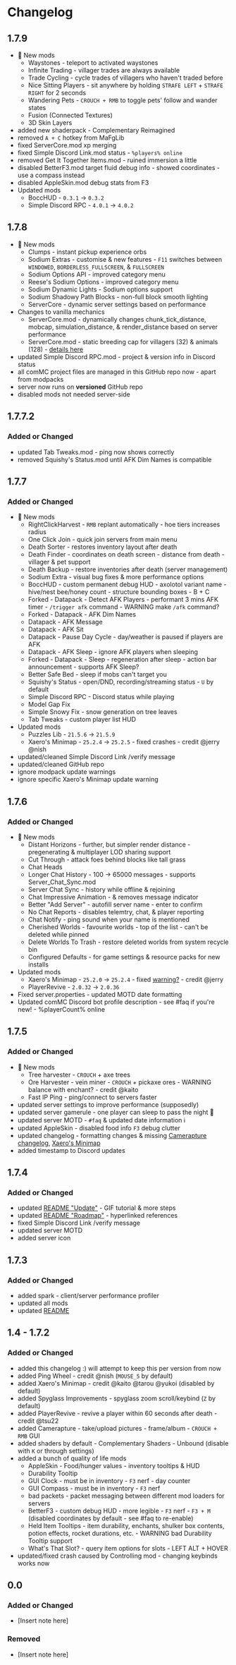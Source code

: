 # Changelog

## 1.7.9

- 🚀 New mods
  - Waystones - teleport to activated waystones
  - Infinite Trading - villager trades are always available
  - Trade Cycling - cycle trades of villagers who haven't traded before
  - Nice Sitting Players - sit anywhere by holding `STRAFE LEFT` + `STRAFE RIGHT` for 2 seconds
  - Wandering Pets - `CROUCH + RMB` to toggle pets' follow and wander states
  - Fusion (Connected Textures)
  - 3D Skin Layers
- added new shaderpack - Complementary Reimagined
- removed `A + C` hotkey from MaFgLib
- fixed ServerCore.mod xp merging
- fixed Simple Discord Link.mod status - `%players% online`
- removed Get It Together Items.mod - ruined immersion a little
- disabled BetterF3.mod target fluid debug info - showed coordinates - use a compass instead
- disabled AppleSkin.mod debug stats from F3
- Updated mods
  - BoccHUD - `0.3.1` → `0.3.2`
  - Simple Discord RPC - `4.0.1` → `4.0.2`

## 1.7.8

- 🚀 New mods
  - Clumps - instant pickup experience orbs
  - Sodium Extras - customise & new features - `F11` switches between `WINDOWED`, `BORDERLESS_FULLSCREEN`, & `FULLSCREEN`
  - Sodium Options API - improved category menu
  - Reese's Sodium Options - improved category menu
  - Sodium Dynamic Lights - Sodium options support
  - Sodium Shadowy Path Blocks - non-full block smooth lighting
  - ServerCore - dynamic server settings based on performance
- Changes to vanilla mechanics
  - ServerCore.mod - dynamically changes chunk_tick_distance, mobcap, simulation_distance, & render_distance based on server performance
  - ServerCore.mod - static breeding cap for villagers (32) & animals (128) - [details here](https://github.com/Wesley1808/ServerCore/blob/main/docs/config/OPTIMIZED.md#configyml)
- updated Simple Discord RPC.mod - project & version info in Discord status
- all comMC project files are managed in this GitHub repo now - apart from modpacks
- server now runs on **versioned** GitHub repo
- disabled mods not needed server-side

## 1.7.7.2

### Added or Changed

- updated Tab Tweaks.mod - ping now shows correctly
- removed Squishy's Status.mod until AFK Dim Names is compatible

## 1.7.7

### Added or Changed

- 🚀 New mods
  - RightClickHarvest - `RMB` replant automatically - hoe tiers increases radius
  - One Click Join - quick join servers from main menu
  - Death Sorter - restores inventory layout after death
  - Death Finder - coordinates on death screen - distance from death - villager & pet support
  - Death Backup - restore inventories after death (server management)
  - Sodium Extra - visual bug fixes & more performance options
  - BoccHUD - custom permanent debug HUD - axolotol variant name - hive/nest bee/honey count - structure bounding boxes - B + C
  - Forked - Datapack - Detect AFK Players - performant 3 mins AFK timer - `/trigger afk` command - WARNING make `/afk` command?
  - Forked - Datapack - AFK Dim Names
  - Datapack - AFK Message
  - Datapack - AFK Sit
  - Datapack - Pause Day Cycle - day/weather is paused if players are AFK
  - Datapack - AFK Sleep - ignore AFK players when sleeping
  - Forked - Datapack - Sleep - regeneration after sleep - action bar announcement - supports AFK Sleep?
  - Better Safe Bed - sleep if mobs can't target you
  - Squishy's Status - open/DND, recording/streaming status - `U` by default
  - Simple Discord RPC - Discord status while playing
  - Model Gap Fix
  - Simple Snowy Fix - snow generation on tree leaves
  - Tab Tweaks - custom player list HUD
- Updated mods
  - Puzzles Lib - `21.5.6` → `21.5.9`
  - Xaero's Minimap - `25.2.4` → `25.2.5` - fixed crashes - credit @jerry @nish
- updated/cleaned Simple Discord Link /verify message
- updated/cleaned GitHub repo
- ignore modpack update warnings
- ignore specific Xaero's Minimap update warning

## 1.7.6

### Added or Changed

- 🚀 New mods
  - Distant Horizons - further, but simpler render distance - pregenerating & multiplayer LOD sharing support
  - Cut Through - attack foes behind blocks like tall grass
  - Chat Heads
  - Longer Chat History - 100 → 65000 messages - supports Server_Chat_Sync.mod
  - Server Chat Sync - history while offline & rejoining
  - Chat Impressive Animation - & removes message indicator
  - Better "Add Server" - autofill server name - enter to confirm
  - No Chat Reports - disables telemtry, chat, & player reporting
  - Chat Notify - ping sound when your name is mentioned
  - Cherished Worlds - favourite worlds - top of the list - can't be deleted while pinned
  - Delete Worlds To Trash - restore deleted worlds from system recycle bin
  - Configured Defaults - for game settings & resource packs for new installs
- Updated mods
  - Xaero's Minimap - `25.2.0` → `25.2.4` - fixed [warning?](https://i.imgur.com/Jd5OqRE.png) - credit @jerry
  - PlayerRevive - `2.0.32` → `2.0.36`
- Fixed server.properties - updated MOTD date formatting
- Updated comMC Discord bot profile description - see #faq if you're new! - %playerCount% online

## 1.7.5

### Added or Changed

- 🚀 New mods
  - Tree harvester - `CROUCH` + axe trees
  - Ore Harvester - vein miner - `CROUCH` + pickaxe ores - WARNING balance with enchant? - credit @kaito
  - Fast IP Ping - ping/connect to servers faster
- updated server settings to improve performance (supposedly)
- updated server gamerule - one player can sleep to pass the night 🛌
- updated server MOTD - `#faq` & updated date information ℹ️
- updated AppleSkin - disabled food info `F3` debug clutter
- updated changelog - formatting changes & missing [Camerapture changelog](https://github.com/argo20k/comMC/blob/main/CHANGELOG.md#v14---v172), [Xaero's Minimap](https://github.com/argo20k/comMC/blob/main/CHANGELOG.md#v14---v172)
- added timestamp to Discord updates

## 1.7.4

### Added or Changed

- updated [README "Update"](https://github.com/argo20k/comMC?tab=readme-ov-file#update) - GIF tutorial & more steps
- updated [README "Roadmap"](https://github.com/argo20k/comMC?tab=readme-ov-file#roadmap) - hyperlinked references
- fixed Simple Discord Link /verify message
- updated server MOTD
- added server icon

## 1.7.3

### Added or Changed

- added spark - client/server performance profiler
- updated all mods
- updated [README](https://github.com/argo20k/comMC?tab=readme-ov-file#readme-top)

## 1.4 - 1.7.2

### Added or Changed

- added this changelog :) will attempt to keep this per version from now
- added Ping Wheel - credit @nish (`MOUSE_5` by default)
- added Xaero's Minimap - credit @kaito @tarou @yukoi (disabled by default)
- added Spyglass Improvements - spyglass zoom scroll/keybind (`Z` by default)
- added PlayerRevive - revive a player within 60 seconds after death - credit @tsu22
- added Camerapture - take/upload pictures - frame/album - `CROUCH + RMB` GUI
- added shaders by default - Complementary Shaders - Unbound (disable with `K` or through settings)
- added a bunch of quality of life mods
  - AppleSkin - Food/hunger values - inventory tooltips & HUD
  - Durability Tooltip
  - GUI Clock - must be in inventory - `F3` nerf - day counter
  - GUI Compass - must be in inventory - `F3` nerf
  - bad packets - packet messaging between different mod loaders for servers
  - BetterF3 - custom debug HUD - more legible - `F3` nerf - `F3 + M` (disabled coordinates by default - see #faq to re-enable)
  - Held Item Tooltips - item durability, enchants, shulker box contents, potion effects, rocket durations, etc. - WARNING bad Durability Tooltip support
  - What's That Slot? - query item options for slots - LEFT ALT + HOVER
- updated/fixed crash caused by Controlling mod - changing keybinds works now

## 0.0

### Added or Changed

- [Insert note here]

### Removed

- [Insert note here]
